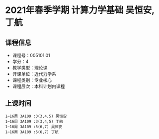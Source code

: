 # 2021年春季学期 计算力学基础 吴恒安, 丁航






## 课程信息

- 课程号：005101.01
- 学分：4
- 教学类型：理论课
- 开课单位：近代力学系
- 课程类别：专业核心
- 课程层次：本科计划内课程

## 上课时间

```
1~16周 3A109 :3(3,4,5) 吴恒安
1~16周 3A109 :3(3,4,5) 丁航
1~16周 3A109 :5(6,7) 吴恒安
1~16周 3A109 :5(6,7) 丁航
```

